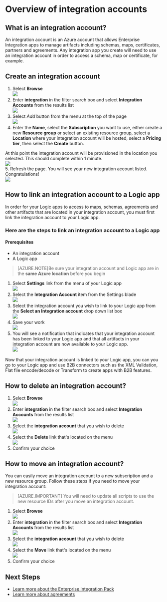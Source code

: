 <properties 
	pageTitle="Overview of integration accounts and the Enterprise Integration Pack | Microsoft Azure App Service | Microsoft Azure" 
	description="Learn all about Integration accounts, the Enterprise Integration Pack and Logic apps" 
	services="logic-apps" 
	documentationCenter=".net,nodejs,java"
	authors="msftman" 
	manager="erikre" 
	editor="cgronlun"/>

<tags 
	ms.service="logic-apps" 
	ms.workload="integration" 
	ms.tgt_pltfrm="na" 
	ms.devlang="na" 
	ms.topic="article" 
	ms.date="07/08/2016" 
	ms.author="deonhe"/>

# Overview of integration accounts

## What is an integration account?
An integration account is an Azure account that allows Enterprise Integration apps to manage artifacts including schemas, maps, certificates, partners and agreements. Any integration app you create will need to use an integration account in order to access a schema, map or certificate, for example.

## Create an integration account 
1. Select **Browse**   
![](./media/app-service-logic-enterprise-integration-accounts/account-1.png)  
2. Enter **integration** in the filter search box and select **Integration Accounts** from the results list     
 ![](./media/app-service-logic-enterprise-integration-accounts/account-2.png)  
3. Select *Add* button from the menu at the top of the page      
![](./media/app-service-logic-enterprise-integration-accounts/account-3.png)  
4. Enter the **Name**, select the **Subscription** you want to use, either create a new **Resource group** or select an existing resource group, select a **Location** where your integration account will be hosted, select a **Pricing tier**, then select the **Create** button.   

  At this point the integration account will be provisioned in the location you selected. This should complete within 1 minute.    
![](./media/app-service-logic-enterprise-integration-accounts/account-4.png)  
5. Refresh the page. You will see your new integration account listed. Congratulations!  
![](./media/app-service-logic-enterprise-integration-accounts/account-5.png) 

## How to link an integration account to a Logic app
In order for your Logic apps to access to maps, schemas, agreements and other artifacts that are located in your integration account, you must first link the integration account to your Logic app.

### Here are the steps to link an integration account to a Logic app 

#### Prerequisites
- An integration account
- A Logic app

>[AZURE.NOTE]Be sure your integration account and Logic app are in the **same Azure location** before you begin

1. Select **Settings** link from the menu of your Logic app  
![](./media/app-service-logic-enterprise-integration-accounts/linkaccount-1.png)   
2. Select the **Integration Account** item from the Settings blade  
![](./media/app-service-logic-enterprise-integration-accounts/linkaccount-2.png)   
3. Select the integration account you wish to link to your Logic app from the **Select an Integration account** drop down list box  
![](./media/app-service-logic-enterprise-integration-accounts/linkaccount-3.png)   
4. Save your work  
![](./media/app-service-logic-enterprise-integration-accounts/linkaccount-4.png)   
5. You will see a notification that indicates that your integration account has been linked to your Logic app and that all artifacts in your integration account are now available to your Logic app.  
![](./media/app-service-logic-enterprise-integration-accounts/linkaccount-5.png)   

Now that your integration account is linked to your Logic app, you can you go to your Logic app and use B2B connectors such as the XML Validation, Flat file encode/decode or Transform to create apps with B2B features.  
    
## How to delete an integration account?
1. Select **Browse**  
![](./media/app-service-logic-enterprise-integration-overview/overview-1.png)    
2. Enter **integration** in the filter search box and select **Integration Accounts** from the results list     
 ![](./media/app-service-logic-enterprise-integration-overview/overview-2.png)  
3. Select the **integration account** that you wish to delete  
![](./media/app-service-logic-enterprise-integration-overview/overview-3.png)  
4. Select the **Delete** link that's located on the menu   
![](./media/app-service-logic-enterprise-integration-accounts/delete.png)  
5. Confirm your choice    

## How to move an integration account?
You can easily move an integration account to a new subscription and a new resource group. Follow these steps if you need to move your integration account:

>[AZURE.IMPORTANT] You will need to update all scripts to use the new resource IDs after you move an integration account.

1. Select **Browse**  
![](./media/app-service-logic-enterprise-integration-overview/overview-1.png)    
2. Enter **integration** in the filter search box and select **Integration Accounts** from the results list     
 ![](./media/app-service-logic-enterprise-integration-overview/overview-2.png)  
3. Select the **integration account** that you wish to delete  
![](./media/app-service-logic-enterprise-integration-overview/overview-3.png)  
4. Select the **Move** link that's located on the menu   
![](./media/app-service-logic-enterprise-integration-accounts/move.png)  
5. Confirm your choice    

## Next Steps
- [Learn more about the Enterprise Integration Pack](./app-service-logic-enterprise-integration-overview.md "Learn about Enterprise Integration Pack")  
- [Learn more about agreements](./app-service-logic-enterprise-integration-agreements.md "Learn about enterprise integration agreements")  


 